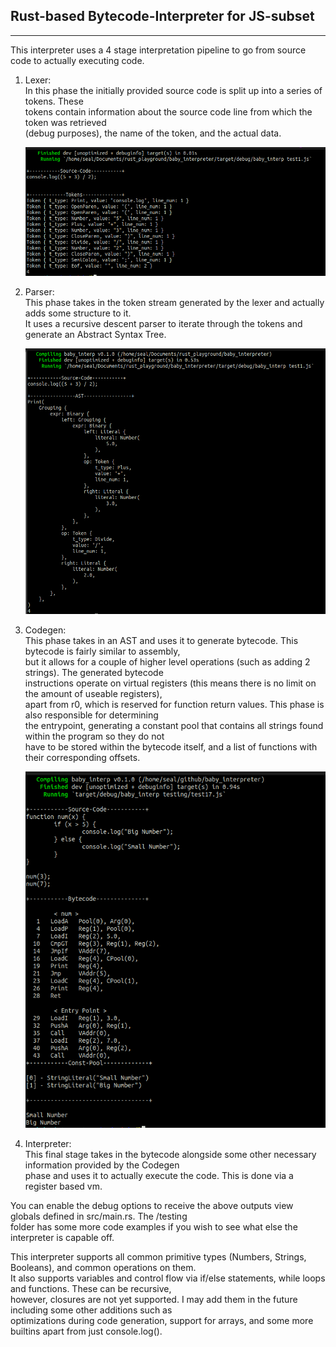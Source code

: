 ## Rust-based Bytecode-Interpreter for JS-subset

-----------------------------------------------------------------------------------------------

This interpreter uses a 4 stage interpretation pipeline to go from source code to actually
executing code.  

1. Lexer:  
	In this phase the initially provided source code is split up into a series of tokens. These  
	tokens contain information about the source code line from which the token was retrieved  
	(debug purposes), the name of the token, and the actual data.

	![Lexer](https://github.com/seal9055/baby_interpreter/blob/main/imgs/lexer.png)

2. Parser:  
	This phase takes in the token stream generated by the lexer and actually adds some structure to it.  
	It uses a recursive descent parser to iterate through the tokens and generate an Abstract Syntax Tree.  

	![Parser](https://github.com/seal9055/baby_interpreter/blob/main/imgs/parser.png)

3. Codegen:  
	This phase takes in an AST and uses it to generate bytecode. This bytecode is fairly similar to assembly,  
	but it allows for a couple of higher level operations (such as adding 2 strings). The generated bytecode  
	instructions operate on virtual registers (this means there is no limit on the amount of useable registers),  
	apart from r0, which is reserved for function return values. This phase is also responsible for determining  
	the entrypoint, generating a constant pool that contains all strings found within the program so they do not  
	have to be stored within the bytecode itself, and a list of functions with their corresponding offsets.

	![Codegen](https://github.com/seal9055/baby_interpreter/blob/main/imgs/bytecode.png)

4. Interpreter:  
	This final stage takes in the bytecode alongside some other necessary information provided by the Codegen  
	phase and uses it to actually execute the code. This is done via a register based vm.  

You can enable the debug options to receive the above outputs view globals defined in src/main.rs. The /testing  
folder has some more code examples if you wish to see what else the interpreter is capable off.  

This interpreter supports all common primitive types (Numbers, Strings, Booleans), and common operations on them.  
It also supports variables and control flow via if/else statements, while loops and functions. These can be recursive,  
however, closures are not yet supported. I may add them in the future including some other additions such as  
optimizations during code generation, support for arrays, and some more builtins apart from just console.log().  
